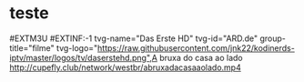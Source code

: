 # teste
#EXTM3U #EXTINF:-1 tvg-name="Das Erste HD" tvg-id="ARD.de" group-title="filme" tvg-logo="https://raw.githubusercontent.com/jnk22/kodinerds-iptv/master/logos/tv/daserstehd.png",A bruxa do casa ao lado http://cupefly.club/network/westbr/abruxadacasaaolado.mp4

